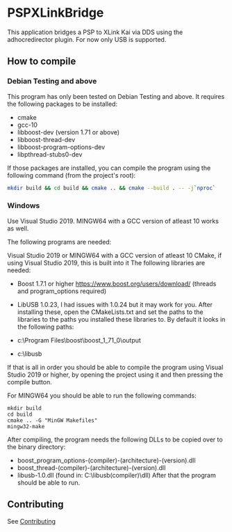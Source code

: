 # PSPXLinkBridge
This application bridges a PSP to XLink Kai via DDS using the adhocredirector plugin. 
For now only USB is supported.

## How to compile

### Debian Testing and above

This program has only been tested on Debian Testing and above. It requires the following packages to be installed:

-   cmake
-   gcc-10
-   libboost-dev (version 1.71 or above)
-   libboost-thread-dev
-   libboost-program-options-dev
-   libpthread-stubs0-dev

If those packages are installed, you can compile the program using the following command (from the project's root):

```bash
mkdir build && cd build && cmake .. && cmake --build . -- -j`nproc`
```

### Windows
Use Visual Studio 2019. MINGW64 with a GCC version of atleast 10 works as well.

The following programs are needed:

Visual Studio 2019 or MINGW64 with a GCC version of atleast 10
CMake, if using Visual Studio 2019, this is built into it
The following libraries are needed:

- Boost 1.7.1 or higher https://www.boost.org/users/download/ (threads and program_options required)
- LibUSB 1.0.23, I had issues with 1.0.24 but it may work for you. 
After installing these, open the CMakeLists.txt and set the paths to the libraries to the paths you installed these libraries to.
By default it looks in the following paths:

- c:\Program Files\boost\boost_1_71_0\output
- c:\libusb

If that is all in order you should be able to compile the program using Visual Studio 2019 or higher, by opening the project using it and then pressing the compile button.

For MINGW64 you should be able to run the following commands:

```
mkdir build 
cd build 
cmake .. -G "MinGW Makefiles"
mingw32-make
```

After compiling, the program needs the following DLLs to be copied over to the binary directory:

- boost_program_options-(compiler)-(architecture)-(version).dll
- boost_thread-(compiler)-(architecture)-(version).dll
- libusb-1.0.dll (found in: C:\libusb\(compiler)\dll)
After that the program should be able to run.

## Contributing
See [Contributing](CONTRIBUTING.md)
